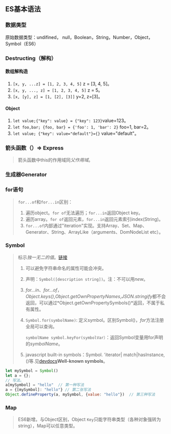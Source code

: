 ## ES基本语法

### 数据类型

原始数据类型：undifined， null，Boolean，String，Number，Object，Symbol（ES6）

### Destructing（解构）

#### 数组解构造

1. `[x, y, ...z] = [1, 2, 3, 4, 5]` z = [3, 4, 5]。
2. `[x, y, ..., z] = [1, 2, 3, 4, 5]` z = 5。
3. `[x, [y], z] = [1, [2], [3]]` y=2, z=[3]。

#### Object

1. `let value;{"key": value} = {"key": 123}`value=123。
2. `let foo,bar; {foo, bar} = {'foo': 1, 'bar': 2}` foo=1, bar=2。
3. `let value; {"key": value="default"}={}` value="default"。

### 箭头函数（）=> Express

> 箭头函数中this的作用域同*父作用域*。

### 生成器Generator

### for语句

> `for...of`和`for...in`区别：
>
> 1. 遍历object。`for of`无法遍历；`for...in`返回Object key。
> 2. 遍历array。`for of`返回元素，`for...in`返回元素索引index(String)。
> 3. `for...of`内部通过"iteration"实现。支持Array、Set、Map、Generator、String、ArrayLike（arguments、DomNodeList etc）。

### Symbol

> 标示*独一无二的值*。[链接]([http://es6.ruanyifeng.com/#docs/symbol#Symbol-for%EF%BC%8CSymbol-keyFor](http://es6.ruanyifeng.com/#docs/symbol#Symbol-for，Symbol-keyFor))
>
> 1. 可以避免字符串命名的属性可能会冲突。
>
> 2. 声明：`Symbol([description string])`。注：不可以用*new*。
>
> 3. *for...in*、*for...of*，*Object.keys()*,*Object.getOwnPropertyNames*,*JSON.stringify*都不会返回，可以通过*Object.getOwnPropertySymbols()*返回，不属于私有属性。
>
> 4. `Symbol.for(symbolName)`: 定义symbol。区别Symbol()，*for*方法注册全局可以查询。
>
>    `symbolName symbol.keyFor(symbolVar）`：返回Symbol变量用for声明的*symbolName*。
>
> 5. javascript built-in symbols：Symbol. 'iterator| match|hasInstance, ()等.见[devdocs](https://devdocs.io/javascript/global_objects/symbol)**Well-known symbols**。

```javascript
let mySymbol = Symbol()
let a = {};
// 写法。
a[mySymbol] = "hello"  // 第一种写法
a = {[mySymbol]: "hello"} // 第二张写法
Object.defineProperty(a, mySymbol, {value: "hello"})  // 第三种写法
```

### Map

> ES6新增。与Object区别，Object `Key`只能字符串类型（各种对象强转为string），Map可以任意类型。
